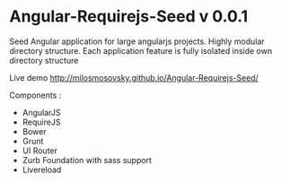 Angular-Requirejs-Seed v 0.0.1
======================

Seed Angular application for large angularjs projects. Highly modular directory structure.
Each application feature is fully isolated inside own directory structure

Live demo http://milosmosovsky.github.io/Angular-Requirejs-Seed/

Components :

- AngularJS
- RequireJS
- Bower
- Grunt
- UI Router
- Zurb Foundation with sass support
- Livereload


